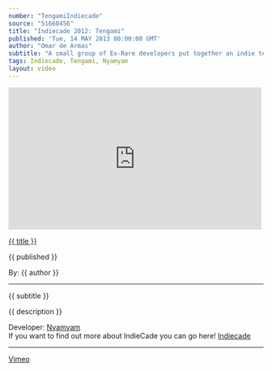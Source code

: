 ```yaml
---
number: "TengamiIndiecade"
source: "51660456"
title: "Indiecade 2012: Tengami"
published: 'Tue, 14 MAY 2013 00:00:00 GMT'
author: "Omar de Armas"
subtitle: "A small group of Ex-Rare developers put together an indie team and have begun working on a game called Tengami. Phillip Tossel is one of the games creators and he tells us all about the design process behind Tengami, using development experience with Kinect to make a better iOS game, and the reasons a developer might want to leave a studio like Rare to become part of their own indie dream team."
tags: Indiecade, Tengami, Nyamyam
layout: video
---
```


<div class="vid_container">
  <iframe src="http://player.vimeo.com/video/{{ source }}" width="500" height="281" frameborder="0" webkitAllowFullScreen mozallowfullscreen allowFullScreen></iframe>
</div>

<a href="../videos/{{ number }}.html" class='postTitleLink'><p class='postTitle'>{{ title }}</p></a>
<p class='postPublished'>{{ published }}</p>
<p class='postAuthor'>By: {{ author }}</p>
<hr>
<p class='podcastSummary'>{{ subtitle }}</p>

<p class='podcastSummary'>{{ description }}</p>

Developer: [Nyamyam](http://www.nyamyam.com)  
If you want to find out more about IndieCade you can go here! [Indiecade](http://www.indiecade.com)
- - -
[Vimeo](www.vimeo.com/indestructibleart)